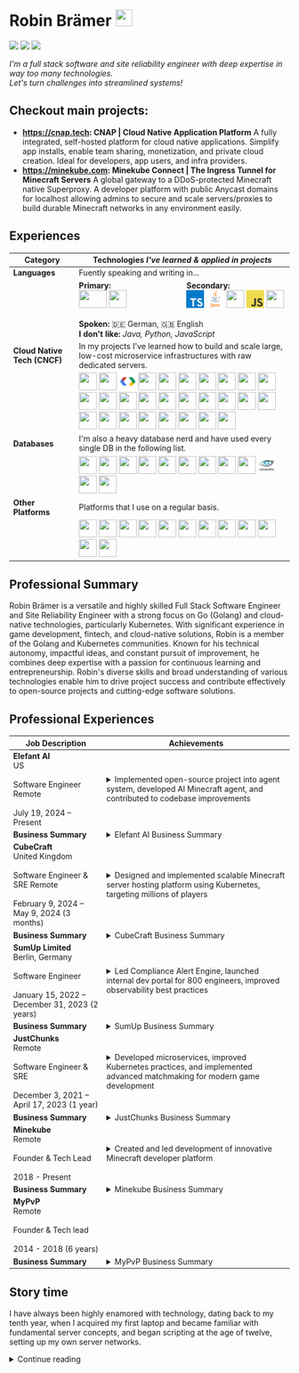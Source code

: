 # Robin Brämer <img src="https://raw.githubusercontent.com/MartinHeinz/MartinHeinz/master/wave.gif" width="30px" height="30px" />

![](https://img.shields.io/badge/-Gopher-informational?style=for-the-badge&logo=Go)
![](https://img.shields.io/badge/-Kubernetes-informational?style=for-the-badge&logo=kubernetes)
![](https://img.shields.io/badge/-FinTech-informational?style=for-the-badge&logo=Bitcoin)


_I'm a full stack software and site reliability engineer with deep expertise in way too many technologies. <br>Let's turn challenges into streamlined systems!_

## Checkout main projects:
- **https://cnap.tech: CNAP | Cloud Native Application Platform** A fully integrated, self-hosted platform for cloud native applications. Simplify app installs, enable team sharing, monetization, and private cloud creation. Ideal for developers, app users, and infra providers.
- **https://minekube.com: Minekube Connect | The Ingress Tunnel for Minecraft Servers** A global gateway to a DDoS-protected Minecraft native Superproxy. A developer platform with public Anycast domains for localhost allowing admins to secure and scale servers/proxies to build durable Minecraft networks in any environment easily.

## Experiences

| Category | Technologies *I've learned & applied in projects* |
|----------|--------------|
| **Languages** | Fuently speaking and writing in... |
| | <div style="display: flex; justify-content: space-between;"><div style="width: 48%;"><strong>Primary:</strong><br><a href="https://github.com/golang/go"><img height="32" width="50" src="https://go.dev/images/go-logo-white.svg" /></a> <a href="https://github.com/sveltejs"><img height="32" width="32" src="https://github.com/sveltejs.png" /></a></div><div style="width: 48%;"><strong>Secondary:</strong><br><a href="https://github.com/microsoft/TypeScript"><img height="32" width="32" src="https://raw.githubusercontent.com/github/explore/80688e429a7d4ef2fca1e82350fe8e3517d3494d/topics/typescript/typescript.png" /></a> <a href="https://github.com/java/"><img height="32" width="32" style="background-color:white" src="https://raw.githubusercontent.com/github/explore/5b3600551e122a3277c2c5368af2ad5725ffa9a1/topics/java/java.png" /></a> <a href="https://github.com/python"><img height="32" width="32" src="https://github.com/python.png" /></a> <a href="https://github.com/microsoft/JavaScript"><img height="32" width="32" src="https://raw.githubusercontent.com/github/explore/80688e429a7d4ef2fca1e82350fe8e3517d3494d/topics/javascript/javascript.png" /></a> <a href="https://github.com/SkriptLang"><img height="32" width="32" src="https://github.com/SkriptLang.png" /></a></div></div><br><strong>Spoken:</strong> 🇩🇪 German, 🇬🇧 English<br><strong>I don't like:</strong> <em>Java, Python, JavaScript</em> |
| **Cloud Native Tech (CNCF)** |  In my projects I've learned how to build and scale large, low-cost microservice infrastructures with raw dedicated servers. |
|   | <a href="https://github.com/kubernetes"><img height="32" width="32" src="https://github.com/kubernetes.png" /></a> <a href="https://github.com/grpc"><img height="32" width="32" src="https://github.com/grpc.png" /></a> <a href="https://github.com/protocolbuffers/protobuf"><img height="32" width="32" src="https://raw.githubusercontent.com/vscode-icons/vscode-icons/master/icons/file_type_protobuf.svg" /></a> <a href="https://github.com/siderolabs/talos"><img height="32" width="32" src="https://github.com/siderolabs.png" /></a> <a href="https://github.com/argoproj"><img height="32" width="32" src="https://github.com/argoproj.png" /></a> <a href="https://github.com/containerd/containerd"><img height="32" width="32" style="background-color:white" src="https://github.com/containerd.png" /></a> <a href="https://github.com/istio/istio"><img height="32" width="32" src="https://github.com/istio.png" /></a> <a href="https://github.com/cilium/cilium"><img height="32" width="32" src="https://github.com/cilium.png" /></a> <a href="https://github.com/piraeusdatastore/piraeus-operator"><img height="32" width="32" src="https://github.com/piraeusdatastore.png" /></a> <a href="https://github.com/rook/rook"><img height="32" width="32" style="background-color:white" src="https://github.com/rook.png" /></a> <a href="https://github.com/kubernetes-sigs/kubebuilder"><img height="32" width="32" src="https://github.com/kubernetes-sigs.png" /></a> <a href="https://github.com/maas/maas"><img height="32" width="32" src="https://github.com/maas.png" /></a> <a href="https://github.com/openstack"><img height="32" width="32" src="https://github.com/openstack.png" /></a> <a href="https://github.com/k8snetworkplumbingwg/multus-cni"><img height="32" width="32" src="https://raw.githubusercontent.com/k8snetworkplumbingwg/multus-cni/master/docs/images/Multus.png" /></a> <a href="https://github.com/kubeovn/kube-ovn"><img height="32" width="32" src="https://github.com/kubeovn.png" /></a> <a href="https://github.com/prometheus/prometheus"><img height="32" width="32" src="https://github.com/prometheus.png" /></a> <a href="https://github.com/open-policy-agent/opa"><img height="32" width="32" src="https://github.com/open-policy-agent.png" /></a> <a href="https://github.com/kubevirt/kubevirt"><img height="32" width="32" src="https://github.com/kubevirt.png" /></a> <a href="https://github.com/cloudevents"><img height="32" width="32" src="https://github.com/cloudevents.png" /></a> <a href="https://github.com/gvisor"><img height="32" width="32" src="https://gvisor.dev/assets/logos/logo_solo_on_dark.svg" /></a> <a href="https://github.com/fluxcd"><img height="32" width="32" src="https://github.com/fluxcd.png" /></a> <a href="https://github.com/nats-io"><img height="32" width="32" src="https://github.com/nats-io.png" /></a> <a href="https://github.com/operator-framework/operator-sdk"><img height="32" width="32" src="https://github.com/operator-framework.png" /></a> <a href="https://github.com/containernetworking/cni"><img height="32" width="32" src="https://github.com/containernetworking.png" /></a> <a href="https://github.com/CrunchyData/postgres-operator"><img height="32" width="32" src="https://github.com/CrunchyData.png" /></a> <a href="https://github.com/kubemq-io/kubemq-community"><img height="32" width="32" src="https://github.com/kubemq-io.png" /></a> <a href="https://github.com/loft-sh/vcluster"><img height="32" width="32" src="https://github.com/loft-sh.png" /></a> <a href="https://github.com/rancher/rancher"><img height="32" width="32" src="https://github.com/rancher.png" /></a> |
| **Databases** | I'm also a heavy database nerd and have used every single DB in the following list. |
|  | <a href="https://github.com/cockroachdb/cockroach"><img height="32" width="32" src="https://github.com/cockroachdb.png" /></a> <a href="https://github.com/redis/redis"><img height="32" width="32" src="https://github.com/redis.png" /></a> <a href="https://github.com/graphql"><img height="32" width="32" src="https://github.com/graphql.png" /></a> <a href="https://github.com/dgraph-io/badger"><img height="32" width="32" src="https://github.com/dgraph-io.png" /></a> <a href="https://github.com/etcd-io/etcd"><img height="32" width="32" src="https://github.com/etcd-io.png" /></a> <a href="https://github.com/postgres"><img height="32" width="32" src="https://github.com/postgres.png" /></a> <a href="https://github.com/couchbase"><img height="32" width="32" src="https://github.com/couchbase.png" /></a> <a href="https://github.com/mysql"><img height="32" width="32" src="https://github.com/mysql.png" /></a> <a href="https://github.com/MariaDB"><img height="32" width="32" style="background-color:white" src="https://github.com/MariaDB.png" /></a> <a href="https://github.com/apache/cassandra"><img height="32" width="32" style="background-color:white" src="https://raw.githubusercontent.com/github/explore/8b79365c693905ff9adad384ab1534b5ab041cb9/topics/cassandra/cassandra.png" /></a> <a href="https://github.com/sqlite/sqlite"><img height="32" width="32" src="https://github.com/sqlite.png" /></a> <a href="https://cloud.google.com/firestore"><img height="32" width="32" src="https://github.com/firebase.png" /></a> |
|  **Other Platforms** |  Platforms that I use on a regular basis. |
|  | <a href="https://gitlab.com/robinbraemer"><img height="32" width="32" src="https://github.com/gitlab.png" /></a> <a href="https://github.com/robinbraemer"><img height="32" width="32" src="https://github.com/github.png" /></a> <a href="https://minekube.com/discord"><img height="32" width="32" src="https://github.com/discord.png" /></a> <a href="https://www.jetbrains.com/"><img height="32" width="32" src="https://github.com/jetbrains.png" /></a> <a href="https://cloud.google.com/"><img height="32" width="32" src="https://github.com/GoogleCloudPlatform.png" /></a> <a href="https://github.com/superfly"><img height="32" width="32" src="https://github.com/superfly.png" /></a> <a href="https://github.com/cloudflare"><img height="32" width="32" src="https://github.com/cloudflare.png" /></a> <a href="https://github.com/linear"><img height="32" width="32" src="https://github.com/linear.png" /></a> <a href="https://github.com/honeycombio"><img height="32" width="32" src="https://github.com/honeycombio.png" /></a> <a href="https://github.com/posthog"><img height="32" width="32" src="https://github.com/posthog.png" /></a> <a href="https://github.com/openai"><img height="32" width="32" src="https://github.com/openai.png" /></a> <a href="https://github.com/anthropics"><img height="32" width="32" src="https://github.com/anthropics.png" /></a> |


## Professional Summary

Robin Brämer is a versatile and highly skilled Full Stack Software Engineer and Site Reliability Engineer with a strong focus on Go (Golang) and cloud-native technologies, particularly Kubernetes. With significant experience in game development, fintech, and cloud-native solutions, Robin is a member of the Golang and Kubernetes communities. Known for his technical autonomy, impactful ideas, and constant pursuit of improvement, he combines deep expertise with a passion for continuous learning and entrepreneurship. Robin's diverse skills and broad understanding of various technologies enable him to drive project success and contribute effectively to open-source projects and cutting-edge software solutions.


## Professional Experiences
| Job Description | Achievements |
|-----------------|--------------|
| **Elefant AI**<br>US<br><br>Software Engineer Remote<br><br>July 19, 2024 – Present | <details><summary>Implemented open-source project into agent system, developed AI Minecraft agent, and contributed to codebase improvements</summary><ul><li>Implemented open-source project (https://github.com/minekube/gate) into their agent system</li><li>Developed AI Minecraft agent</li><li>Developed features, fixed bugs, and cleaned up code</li><li>Assisted with entry into Minecraft community</li></ul></details> |
| **Business Summary** | <details><summary>Elefant AI Business Summary</summary>Elefant AI: A team of researchers and engineers focused on building AI agents with deep understanding of 3D worlds and intelligent interaction capabilities. Their mission is to advance the state of the art in AI, particularly in the context of Minecraft and similar environments.</details> |
| **CubeCraft**<br>United Kingdom<br><br>Software Engineer & SRE Remote<br><br>February 9, 2024 – May 9, 2024 (3 months) | <details><summary>Designed and implemented scalable Minecraft server hosting platform using Kubernetes, targeting millions of players</summary><ul><li>Developed a new hosting project for Minecraft servers, targeting millions of players</li><li>Built the system using Kubernetes and Java Operator Framework</li><li>Designed APIs for the hosting platform</li><li>Collaborated with infrastructure teams to streamline architecture design</li><li>Implemented scalable solutions to handle high-volume player traffic</li><li>Optimized resource allocation for efficient server management</li><li>Developed automated deployment and scaling mechanisms</li><li>Created monitoring and alerting systems for proactive issue resolution</li><li>Implemented security best practices to protect player data and server integrity</li><li>Designed and implemented a user-friendly interface for server management</li></ul></details> |
| **Business Summary** | <details><summary>CubeCraft Business Summary</summary>CubeCraft: Leading Minecraft server network offering diverse game modes to millions globally. Focuses on high-quality, scalable multiplayer environments.</details> |
| **SumUp Limited**<br>Berlin, Germany<br><br>Software Engineer<br><br>January 15, 2022 – December 31, 2023 (2 years) | <details><summary>Led Compliance Alert Engine, launched internal dev portal for 800 engineers, improved observability best practices</summary><ul><li>Led the Tech Stack Bootstrap for the "Compliance Alert Engine" project</li><li>Analyzed and implemented a secure workflow pipeline for processing money laundering suspicious activity reports</li><li>Developed and launched "SumUp Backstage," an internal developer portal</li><li>Co-founded the team to improve observability practices, tools, libraries, and service tracing</li><li>Automated the onboarding process for 2,000 existing Git projects</li><li>Replaced the old API browser with SumUp Backstage's API Docs, implementing migration tools</li><li>Improved the "docs as code" philosophy through Backstage Tech Docs</li><li>Implemented a standardized naming structure for GitHub teams</li><li>Migrated 800 GitHub teams to the new structure and automated the migration process</li><li>Developed workflows using Temporal and created a scalable, clean project structure</li><li>Integrated various clients into pipeline steps to enrich alerts with merchant details and external API data</li><li>Collaborated with team members on switching to a unified verification method in the SumUp Mobile App backend</li><li>Conducted large-scale code cleanup to expand the codebase</li><li>Enhanced the 24 capabilities of Accelerate to achieve SumUp's vision</li><li>Worked on observability and documentation of the technical landscape through Backstage entity relationships</li></ul></details> |
| **Business Summary** | <details><summary>SumUp Business Summary</summary>SumUp: Fintech company providing affordable payment solutions for small businesses, including mobile POS devices and card payment services.</details> |
| **JustChunks**<br>Remote<br><br>Software Engineer & SRE<br><br>December 3, 2021 – April 17, 2023 (1 year) | <details><summary>Developed microservices, improved Kubernetes practices, and implemented advanced matchmaking for modern game development</summary><ul><li>Engineered scalable microservices architecture for game backend</li><li>Implemented and optimized Kubernetes deployments for game servers</li><li>Improved containerization practices for efficient game service management</li><li>Developed CI/CD pipelines for streamlined game updates and deployments</li><li>Implemented monitoring and logging solutions for game performance tracking</li><li>Optimized resource allocation for game servers in Kubernetes clusters</li><li>Contributed to the design of resilient and scalable game infrastructure</li><li>Implemented best practices for securing game services in a cloud environment</li><li>Collaborated with game developers to integrate backend services with game logic</li><li>Improved overall system reliability and performance for enhanced player experience</li><li>Implemented a highly configurable and flexible matchmaking system using Agones</li><li>Designed the matchmaking system to be easily adoptable and extensible with custom matching functions</li></ul></details> |
| **Business Summary** | <details><summary>JustChunks Business Summary</summary>JustChunks: Modern game development company creating innovative experiences using cutting-edge technologies and cloud-native solutions for scalable, high-performance game services.</details> |
| **Minekube**<br>Remote<br><br>Founder & Tech Lead<br><br>2018 - Present | <details><summary>Created and led development of innovative Minecraft developer platform</summary><ul><li>Developed Minekube Connect, a cloud-native Minecraft TCP edge network</li><li>Created Gate, a high-performance, lightweight Minecraft reverse proxy</li><li>Designed and implemented a DDoS-protected developer platform with public domains for localhost servers</li><li>Led open-source projects including Gate proxy and Connect network</li><li>Developed tools for Minecraft server operators and developers</li><li>Created compatibility with major Minecraft server software (Spigot, Paper, Velocity, BungeeCord)</li><li>Actively hiring and leading a team of developers</li><li>Positioned Minekube as "The Cloudflare for Minecraft"</li><li>Maintained several open-source projects on GitHub</li><li>Developed Gate plugin template for creating proxy extensions</li></ul></details> |
| **Business Summary** | <details><summary>Minekube Business Summary</summary>Minekube: Minecraft developer platform offering cloud-native solutions for server management, protection, and accessibility. Aims to revolutionize Minecraft network development with tools like Connect Network and Gate Proxy.</details> |
| **MyPvP**<br>Remote<br><br>Founder & Tech lead<br><br>2014 - 2018 (6 years) |  |
| **Business Summary** | <details><summary>MyPvP Business Summary</summary>MyPvP: Prominent SkyPvP Java edition game network with 400 avg. players, 500k registered users, and a team of 15</details> |


## Story time

I have always been highly enamored with technology, dating back to my tenth year, when I acquired my first laptop and became familiar with fundamental server concepts, and began scripting at the age of twelve, setting up my own server networks.

<details>
<summary>Continue reading</summary>


Between the ages of thirteen and seventeen, I constructed and headed a gaming community (aka MyPvP) comprising approximately five hundred thousand players in total, who played the games I had programmed, utilized my forum websites, and even uploaded YouTube videos about my games. This was a thrilling period for me, as I was able to connect with a vast number of players who shared my passion for building. I had the opportunity to meet a variety of fascinating individuals whom I subsequently recruited to my team, and I was able to observe the competition as others attempted to imitate our ideas. It also served as an enlightening introduction to the realm of digital product sales, marketing, and project management, leading me to establish my first online shop at the age of fourteen. Earning money at such a young age was gratifying, but what truly enthused me was the pure engineering aspect- learning, growing, and constantly pushing the limits of my abilities with an open-minded and insatiable appetite for knowledge, which I still possess to this day.

The experiences I had accumulated during this time solidified my passion for programming and reinforced my belief that with sufficient determination and enthusiasm, I am capable of achieving nearly anything. From that point forward, I set my sights beyond just games, becoming driven by a thirst for knowledge and always on the lookout for the next exciting development on my path to becoming a respected engineer and entrepreneur.

With proficiency in multiple programming languages (primarily backend), selling automated chrome browsers for Instagram automation bots, writing a single 222-line SQL query, developing a cloud-ready access control system (such as AWS or Google IAM), designing numerous API services, creating protocol-specific proxy software, constructing my own mini-cloud with a pay-as-you-go billing system, and building complete CI/CD pipelines as a DevOps, I am confident in the skills and accomplishments I have attained between the ages of sixteen and nineteen.

Presently, I am pursuing a degree in software engineering at CODE University, a private institution in Berlin, and am able to afford tuition through a combination of freelance work, professional sports betting, and proceeds from my latest startup. :)

    
</details>
